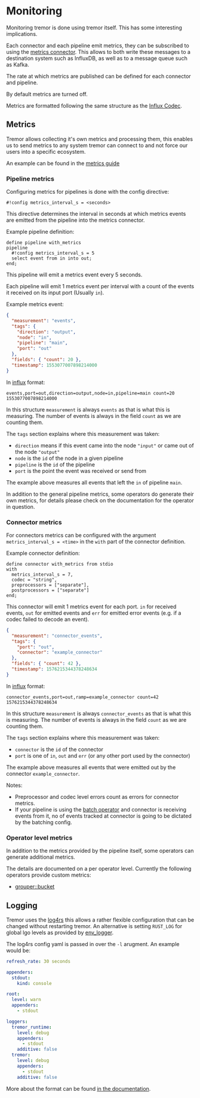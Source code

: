 # Monitoring

Monitoring tremor is done using tremor itself. This has some interesting implications.

Each connector and each pipeline emit metrics, they can be subscribed to using the [metrics connector](../reference/connectors/metrics.md). This allows to both write these messages to a destination system such as InfluxDB, as well as to a message queue such as Kafka.

The rate at which metrics are published can be defined for each connector and pipeline.

By default metrics are turned off.

Metrics are formatted following the same structure as the [Influx Codec](../reference/codecs/influx.md).

## Metrics

Tremor allows collecting it's own metrics and processing them, this enables us to send metrics to any system tremor can connect to and not force our users into a specific ecosystem. 

An example can be found in the [metrics guide](../guides/metrics.md#tremor-metrics)

### Pipeline metrics

Configuring metrics for pipelines is done with the config directive:

```
#!config metrics_interval_s = <seconds>
```

This directive determines the interval in seconds at which metrics events are emitted from the pipeline into the metrics connector.

Example pipeline definition:

```tremor
define pipeline with_metrics
pipeline
  #!config metrics_interval_s = 5
  select event from in into out;
end;
```

This pipeline will emit a metrics event every 5 seconds.

Each pipeline will emit 1 metrics event per interval with a count of the events it received on its input port (Usually `in`).

Example metrics event:

```json
{
  "measurement": "events",
  "tags": {
    "direction": "output",
    "node": "in",
    "pipeline": "main",
    "port": "out"
  },
  "fields": { "count": 20 },
  "timestamp": 1553077007898214000
}
```

In [influx](../reference/codecs/influx.md) format:

```influx
events,port=out,direction=output,node=in,pipeline=main count=20 1553077007898214000
```

In this structure `measurement` is always `events` as that is what this is measuring. The number of events is always in the field `count` as we are counting them.

The `tags` section explains where this measurement was taken:

- `direction` means if this event came into the node `"input"` or came out of the node `"output"`
- `node` is the `id` of the node in a given pipeline
- `pipeline` is the `id` of the pipeline
- `port` is the point the event was received or send from

The example above measures all events that left the `in` of pipeline `main`.

In addition to the general pipeline metrics, some operators do generate their own metrics, for details please check on the documentation for the operator in question.

### Connector metrics

For connectors metrics can be configured with the argument `metrics_interval_s = <time>` in the `with` part of the connector definition.

Example connector definition:

```tremor
define connector with_metrics from stdio
with
  metrics_interval_s = 7,
  codec = "string",
  preprocessors = ["separate"],
  postprocessors = ["separate"]
end;
```

This connector will emit 1 metrics event for each port. `in` for received events, `out` for emitted events and `err` for emitted error events (e.g. if a codec failed to decode an event).

```json
{
  "measurement": "connector_events",
  "tags": {
    "port": "out",
    "connector": "example_connector"
  },
  "fields": { "count": 42 },
  "timestamp": 1576215344378248634
}
```

In [influx](../reference/codecs/influx.md) format:

```influx
connector_events,port=out,ramp=example_connector count=42 1576215344378248634
```

In this structure `measurement` is always `connector_events` as that is what this is measuring. The number of events is always in the field `count` as we are counting them.

The `tags` section explains where this measurement was taken:

- `connector` is the `id` of the connector
- `port` is one of `in`, `out` and `err` (or any other port used by the connector)

The example above measures all events that were emitted out by the connector `example_connector`.

Notes:

- Preprocessor and codec level errors count as errors for connector metrics.
- If your pipeline is using the [batch operator](../reference/operators#genericbatch) and connector is receiving events from it, no of events tracked at connector is going to be dictated by the batching config.

### Operator level metrics

In addition to the metrics provided by the pipeline itself, some operators can generate additional metrics.

The details are documented on a per operator level. Currently the following operators provide custom metrics:

- [grouper::bucket](../reference/operators/bucket.md)

## Logging

Tremor uses the [log4rs](https://docs.rs/log4rs) this allows a rather flexible configuration that can be changed without restarting tremor. An alternative is setting `RUST_LOG` for global lgo levels as provided by [env_logger](https://docs.rs/env_logger).

The log4rs config yaml is passed in over the `-l` arugment. An example would be:

```yaml
refresh_rate: 30 seconds

appenders:
  stdout:
    kind: console

root:
  level: warn
  appenders:
    - stdout

loggers:
  tremor_runtime:
    level: debug
    appenders:
      - stdout
    additive: false
  tremor:
    level: debug
    appenders:
      - stdout
    additive: false
```

More about the format can be found [in the documentation](https://docs.rs/log4rs/latest/log4rs/).

